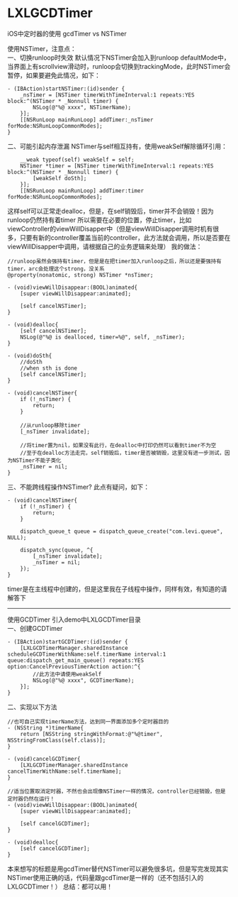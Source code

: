 # LXLGCDTimer
iOS中定时器的使用
gcdTimer vs NSTimer

使用NSTimer，注意点：<br>
一、切换runloop时失效
默认情况下NSTimer会加入到runloop defaultMode中，当界面上有scrollview滑动时，runloop会切换到trackingMode，此时NSTimer会暂停，如果要避免此情况，如下：
```
- (IBAction)startNSTimer:(id)sender {
    _nsTimer = [NSTimer timerWithTimeInterval:1 repeats:YES block:^(NSTimer * _Nonnull timer) {
        NSLog(@"%@ xxxx", NSTimerName);
    }];
    [[NSRunLoop mainRunLoop] addTimer:_nsTimer forMode:NSRunLoopCommonModes];
}
```
二、可能引起内存泄漏
NSTimer与self相互持有，使用weakSelf解除循环引用：
```
    __weak typeof(self) weakSelf = self;
    NSTimer *timer = [NSTimer timerWithTimeInterval:1 repeats:YES block:^(NSTimer * _Nonnull timer) {
        [weakSelf doSth];
    }];
    [[NSRunLoop mainRunLoop] addTimer:timer forMode:NSRunLoopCommonModes];
```
这样self可以正常走dealloc，但是，在self销毁后，timer并不会销毁！因为runloop仍然持有着timer
所以需要在必要的位置，停止timer，比如viewController的viewWillDisapper中（但是viewWillDisapper调用时机有很多，只要有新的controller覆盖当前的controller，此方法就会调用，所以是否要在viewWillDisapper中调用，请根据自己的业务逻辑来处理）
我的做法：
```
//runloop虽然会强持有timer，但是是在把timer加入runloop之后，所以还是要强持有timer，arc会处理这个strong，没关系
@property(nonatomic, strong) NSTimer *nsTimer;

- (void)viewWillDisappear:(BOOL)animated{
    [super viewWillDisappear:animated];
    
    [self cancelNSTimer];
}

- (void)dealloc{
    [self cancelNSTimer];
    NSLog(@"%@ is dealloced, timer=%@", self, _nsTimer);
}

- (void)doSth{
    //doSth
    //when sth is done
    [self cancelNSTimer];
}

- (void)cancelNSTimer{
    if (!_nsTimer) {
        return;
    }
    
    //从runloop移除timer
    [_nsTimer invalidate];
    
    //将timer置为nil，如果没有此行，在dealloc中打印仍然可以看到timer不为空
    //至于在dealloc方法走完，self销毁后，timer是否被销毁，这里没有进一步测试，因为NSTimer不能子类化
    _nsTimer = nil;
}
```
三、不能跨线程操作NSTimer?
此点有疑问，如下：
```
- (void)cancelNSTimer{
    if (!_nsTimer) {
        return;
    }
    
    dispatch_queue_t queue = dispatch_queue_create("com.levi.queue", NULL);
    
    dispatch_sync(queue, ^{
        [_nsTimer invalidate];
        _nsTimer = nil;
    });
}
```
timer是在主线程中创建的，但是这里我在子线程中操作，同样有效，有知道的请解答下
***
使用GCDTimer
引入demo中LXLGCDTimer目录<br>
一、创建GCDTimer
```
- (IBAction)startGCDTimer:(id)sender {
    [LXLGCDTimerManager.sharedInstance scheduleGCDTimerWithName:self.timerName interval:1 queue:dispatch_get_main_queue() repeats:YES option:CancelPreviousTimerAction action:^{
        //此方法中请使用weakSelf
        NSLog(@"%@ xxxx", GCDTimerName);
    }];
}
```
二、实现以下方法
```
//也可自己实现timerName方法，达到同一界面添加多个定时器目的
- (NSString *)timerName{
    return [NSString stringWithFormat:@"%@timer", NSStringFromClass(self.class)];
}

- (void)cancelGCDTimer{
    [LXLGCDTimerManager.sharedInstance cancelTimerWithName:self.timerName];
}

//适当位置取消定时器，不然也会出现像NSTimer一样的情况，controller已经销毁，但是定时器仍然在运行！
- (void)viewWillDisappear:(BOOL)animated{
    [super viewWillDisappear:animated];
    
    [self cancelGCDTimer];
}

- (void)dealloc{
    [self cancelGCDTimer];
}
```
本来想写的标题是用gcdTimer替代NSTimer可以避免很多坑，但是写完发现其实NSTimer使用正确的话，代码量跟gcdTimer是一样的（还不包括引入的LXLGCDTimer！）
总结：都可以用！

